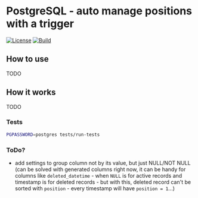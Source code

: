 # PostgreSQL - auto manage positions with a trigger

[![License](https://img.shields.io/badge/license-BSD-blue.svg)](https://github.com/forrest79/pgsql-triggerposition/blob/master/LICENSE.md)
[![Build](https://github.com/forrest79/PgSQL-TriggerPosition/actions/workflows/build.yml/badge.svg?branch=master)](https://github.com/forrest79/PgSQL-TriggerPosition/actions/workflows/build.yml)

## How to use

TODO

## How it works

TODO

### Tests

```bash
PGPASSWORD=postgres tests/run-tests
```

### ToDo?

- add settings to group column not by its value, but just NULL/NOT NULL (can be solved with generated columns right now, it can be handy for columns like `deleted_datetime` - when `NULL` is for active records and timestamp is for deleted records - but with this, deleted record can't be sorted with `position` - every timestamp will have `position = 1`...)
